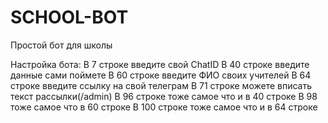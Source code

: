 # SCHOOL-BOT
Простой бот для школы

Настройка бота:
В 7 строке введите свой ChatID
В 40 строке введите данные сами поймете
В 60 строке введите ФИО своих учителей
В 64 строке введите ссылку на свой телеграм
В 71 строке можете вписать текст рассылки(/admin)
В 96 строке тоже самое что и в 40 строке
В 98 тоже самое что в 60 строке
В 100 строке тоже самое что и в 64 строке
